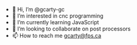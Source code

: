 - 👋 Hi, I’m @gcarty-gc
- 👀 I’m interested in cnc programming
- 🌱 I’m currently learning JavaScript
- 💞️ I’m looking to collaborate on post processors
- 📫 How to reach me gcarty@fps.ca

<!---
gcarty-gc/gcarty-gc is a ✨ special ✨ repository because its `README.md` (this file) appears on your GitHub profile.
You can click the Preview link to take a look at your changes.
--->
